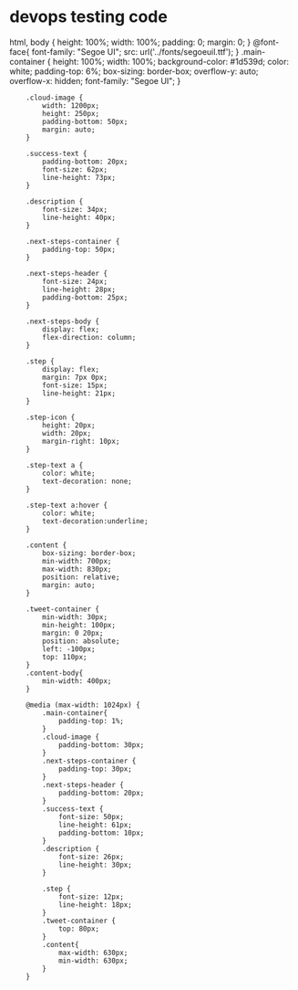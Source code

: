# devops testing code

 html,
        body {
            height: 100%;
            width: 100%;
            padding: 0;
            margin: 0;
        }
        @font-face{
            font-family: "Segoe UI";
            src: url('../fonts/segoeuil.ttf');
        }
        .main-container {
            height: 100%;
            width: 100%;
            background-color: #1d539d;
            color: white;
            padding-top: 6%;
            box-sizing: border-box;
            overflow-y: auto;
            overflow-x: hidden;
            font-family: "Segoe UI";
        }

        .cloud-image {
            width: 1200px;
            height: 250px;
            padding-bottom: 50px;
            margin: auto;
        }

        .success-text {
            padding-bottom: 20px;
            font-size: 62px;
            line-height: 73px;
        }

        .description {
            font-size: 34px;
            line-height: 40px;
        }

        .next-steps-container {
            padding-top: 50px;
        }

        .next-steps-header {
            font-size: 24px;
            line-height: 28px;
            padding-bottom: 25px;
        }

        .next-steps-body {
            display: flex;
            flex-direction: column;
        }

        .step {
            display: flex;
            margin: 7px 0px;
            font-size: 15px;
            line-height: 21px;
        }

        .step-icon {
            height: 20px;
            width: 20px;
            margin-right: 10px;
        }
		
		.step-text a {
            color: white;
			text-decoration: none;
        }
		
		.step-text a:hover {
            color: white;
			text-decoration:underline;
        }

        .content {
            box-sizing: border-box;
            min-width: 700px;
            max-width: 830px;
            position: relative;
            margin: auto;
        }

        .tweet-container {
            min-width: 30px;
            min-height: 100px;
            margin: 0 20px;
            position: absolute;
            left: -100px;
            top: 110px;
        }
        .content-body{
            min-width: 400px;
        }

        @media (max-width: 1024px) {
            .main-container{
                padding-top: 1%;
            }
            .cloud-image {
                padding-bottom: 30px;
            }
            .next-steps-container {
                padding-top: 30px;
            }
            .next-steps-header {
                padding-bottom: 20px;
            }
            .success-text {
                font-size: 50px;
                line-height: 61px;
                padding-bottom: 10px;
            }
            .description {
                font-size: 26px;
                line-height: 30px;
            }

            .step {
                font-size: 12px;
                line-height: 18px;
            }
            .tweet-container {
                top: 80px;
            }
            .content{
                max-width: 630px;
                min-width: 630px;
            }
        }
